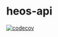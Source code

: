 # heos-api

[![codecov](https://codecov.io/gh/JuliusCC/heos-api/branch/master/graph/badge.svg)](https://codecov.io/gh/JuliusCC/heos-api)
